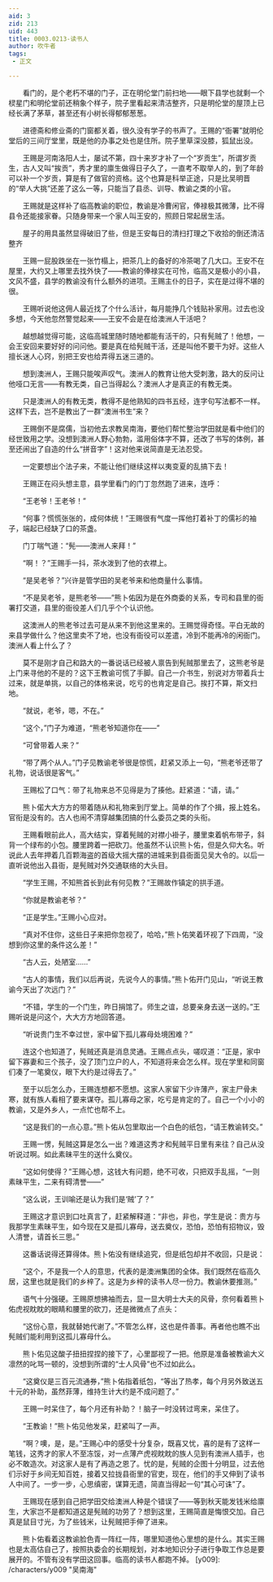 ```yaml
---
aid: 3
zid: 213
uid: 443
title: 0003.0213-读书人
author: 吹牛者
tags: 
 - 正文

---
```




　　看门的，是个老朽不堪的门子，正在明伦堂门前扫地——眼下县学也就剩一个棂星门和明伦堂前还稍象个样子，院子里看起来清洁整齐，只是明伦堂的屋顶上已经长满了茅草，甚至还有小树长得郁郁葱葱。

　　进德斋和修业斋的门窗都关着，很久没有学子的书声了。王赐的“衙署”就明伦堂后的三间厅堂里，既是他的办事之处也是住所。院子里草深没膝，狐鼠出没。

　　王赐是河南洛阳人士，屡试不第，四十来岁才补了一个“岁贡生”，所谓岁贡生，古人又叫“挨贡”，秀才里的廪生做得日子久了，一直考不取举人的，到了年龄可以补一个岁贡，算是有了做官的资格。这个也算是科举正途，只是比吴明晋的“举人大挑”还差了这么一等，只能当了县丞、训导、教谕之类的小官。

　　王赐就是这样补了临高教谕的职位，教谕是冷曹闲官，俸禄极其微薄，比不得县令还能接家眷。只随身带来一个家人叫王安的，照顾日常起居生活。

　　屋子的用具虽然显得破旧了些，但是王安每日的清扫打理之下收拾的倒还清洁整齐

　　王赐一屁股跌坐在一张竹榻上，把茶几上的备好的冷茶喝了几大口。王安不在屋里，大约又上哪里去找外快了——教谕的俸禄实在可怜，临高又是极小的小县，文风不盛，县学的教谕没有什么额外的进项。王赐主仆的日子，实在是过得不堪的很。

　　王赐听说他这佣人最近找了个什么活计，每月能挣几个钱贴补家用。过去也没多想，今天他忽然警觉起来——王安不会是在给澳洲人干活吧？

　　越想越觉得可能，这临高城里随时随地都能有活干的，只有髡贼了！他想，一会王安回来要好好的问问他。要是真在给髡贼干活，还是叫他不要干为好。这些人擅长迷人心窍，别把王安也给弄得五迷三道的。

　　想到澳洲人，王赐只能唉声叹气。澳洲人的教育让他大受刺激，路大的反问让他哑口无言——有教无类，自己当得起么？澳洲人才是真正的有教无类。

　　只是澳洲人的有教无类，教得不是他熟知的四书五经，连字句写法都不一样。这样下去，岂不是教出了一群“澳洲书生”来？

　　王赐倒不是腐儒，当初他去求教吴南海，要他们帮忙整治学田就是看中他们的经世致用之学。没想到澳洲人野心勃勃，滥用俗体字不算，还改了书写的体例，甚至还闹出了自造的什么“拼音字”！这对他来说简直是无法忍受。

　　一定要想出个法子来，不能让他们继续这样以夷变夏的乱搞下去！

　　王赐正在闷头想主意，县学里看门的门丁忽然跑了进来，连呼：

　　“王老爷！王老爷！”

　　“何事？慌慌张张的，成何体统！”王赐很有气度一挥他打着补丁的儒衫的袖子，端起已经缺了口的茶盏。

　　门丁喘气道：“髡——澳洲人来拜！”

　　“啊！？”王赐手一抖，茶水泼到了他的衣襟上。

　　“是吴老爷？”兴许是管学田的吴老爷来和他商量什么事情。

　　“不是吴老爷，是熊老爷——”熊卜佑因为是在外商委的关系，专司和县里的衙署打交道，县里的衙役差人们几乎个个认识他。

　　这澳洲人的熊老爷过去可是从来不到他这里来的。王赐觉得奇怪。平白无故的来县学做什么？他这里卖不了地，也没有衙役可以差遣，冷到不能再冷的闲衙门。澳洲人看上什么了？

　　莫不是刚才自己和路大的一番说话已经被人禀告到髡贼那里去了，这熊老爷是上门来寻他的不是的？这下王教谕可慌了手脚。自己一介书生，别说对方带着兵士过来，就是单挑，以自己的体格来说，吃亏的也肯定是自己。挨打不算，斯文扫地。

　　“就说，老爷，嗯，不在。”

　　“这个，”门子为难道，“熊老爷知道你在——”

　　“可曾带着人来？”

　　“带了两个从人。”门子见教谕老爷很是惊慌，赶紧又添上一句，“熊老爷还带了礼物，说话很是客气。”

　　王赐松了口气：带了礼物来总不见得是为了揍他。赶紧道：“请，请。”

　　熊卜偌大大方方的带着随从和礼物来到厅堂上。简单的作了个揖，报上姓名。官衔是没有的。古人也闹不清穿越集团搞的什么委员之类的头衔。

　　王赐看眼前此人，高大结实，穿着髡贼的对襟小褂子，腰里束着帆布带子，斜背一个绿布的小包。腰里跨着一把砍刀。他虽然不认识熊卜佑，但是久仰大名。听说此人去年押着几百颗海盗的首级大摇大摆的进城来到县衙面见吴大令的。以后一直听说他出入县衙，是髡贼对外交通联络的大头目。

　　“学生王赐，不知熊首长到此有何见教？”王赐故作镇定的拱手道。

　　“你就是教谕老爷？”

　　“正是学生。”王赐小心应对。

　　“真对不住你，这些日子来把你忽视了，哈哈，”熊卜佑笑着环视了下四周，“没想到你这里的条件这么差！”

　　“古人云，处陋室……”

　　“古人的事情，我们以后再说，先说今人的事情。”熊卜佑开门见山，“听说王教谕今天出了次远门？”

　　“不错，学生的一个门生，昨日捐馆了。师生之谊，总要亲身去送一送的。”王赐听说是问这个，大大方方地回答道。

　　“听说贵门生不幸过世，家中留下孤儿寡母处境困难？”

　　连这个也知道了，髡贼还真是消息灵通。王赐点点头，嗟叹道：“正是，家中留下寡妻和三个孩子，没了顶门立户的人，不知道将来会怎么样。现在学里和同窗们凑了一笔奠仪，眼下大约是过得去了。”

　　至于以后怎么办，王赐连想都不愿想。这家人家留下少许薄产，家主尸骨未寒，就有族人看相了要来谋夺。孤儿寡母之家，吃亏是肯定的了。自己一个小小的教谕，又是外乡人，一点忙也帮不上。

　　“这是我们的一点心意。”熊卜佑从包里取出一个白色的纸包，“请王教谕转交。”

　　王赐一愣，髡贼这算是怎么一出？难道这秀才和髡贼平日里有来往？自己从没听说过啊。如此素昧平生的送什么奠仪。

　　“这如何使得？”王赐心想，这钱大有问题，绝不可收，只把双手乱摇，“一则素昧平生，二来有碍清誉——”

　　“这么说，王训喻还是认为我们是‘贼’了？”

　　王赐这才意识到口吐真言了，赶紧解释道：“非也，非也，学生是说：贵方与我那学生素昧平生，如今现在又是孤儿寡母，送去奠仪，恐怕，恐怕有招物议，毁人清誉，请首长三思。”

　　这番话说得还算得体。熊卜佑没有继续追究，但是纸包却并不收回，只是说：

　　“这个，不是我一个人的意思，代表的是澳洲集团的全体。我们既然在临高久居，这里也就是我们的乡梓了。这是为乡梓的读书人尽一份力。教谕休要推测。”

　　语气十分强硬。王赐原想拂袖而去，显一显大明士大夫的风骨，奈何看着熊卜佑虎视眈眈的眼睛和腰里的砍刀，还是微微点了点头：

　　“这份心意，我就替她代谢了。”不管怎么样，这也是件善事。再者他也瞧不出髡贼们能利用到这孤儿寡母什么。

　　熊卜佑见这酸子扭扭捏捏的接下了，心里鄙视了一把。他原是准备被教谕大义凛然的叱骂一顿的，没想到所谓的“士人风骨”也不过如此么。

　　“这奠仪是三百元流通券，”熊卜佑指着纸包，“等出了热孝，每个月另外致送五十元的补助，虽然菲薄，维持生计大约是不成问题了。”

　　王赐一时呆住了，每个月还有补助？！脑子一时没转过弯来，呆住了。

　　“王教谕！”熊卜佑见他发呆，赶紧叫了一声。

　　“啊？噢，是，是。”王赐心中的感受十分复杂，既喜又忧，喜的是有了这样一笔钱，这秀才的家人不至冻馁，对一点薄产虎视眈眈的族人见到有澳洲人插手，也必不敢造次。对这家人是有了再造之恩了。忧的是，髡贼的企图十分明显，过去他们示好于乡间无知百姓，接着又拉拢县衙里的官吏，现在，他们的手又伸到了读书人中间了。一步一步，心思缜密，谋算无遗，简直当得起一句“其心可诛”了。

　　王赐现在感到自己把学田交给澳洲人种是个错误了——等到秋天能发钱米给廪生，大家岂不是都知道这是髡贼的功劳了？想到这里，王赐简直是悔恨交加。自己真是鼠目寸光，为了些钱米，让髡贼把手伸了进来。

　　熊卜佑看着这教谕脸色青一阵红一阵，哪里知道他心里想的是什么。其实王赐也是太高估自己了，按照执委会的长期规划，对本地知识分子进行争取工作总是要展开的。不管有没有学田这回事。临高的读书人都跑不掉。
[y009]: /characters/y009 "吴南海"


